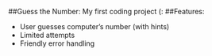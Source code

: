 ##Guess the Number: 
My first coding project (: 
##Features:
- User guesses computer’s number (with hints)
- Limited attempts
- Friendly error handling
